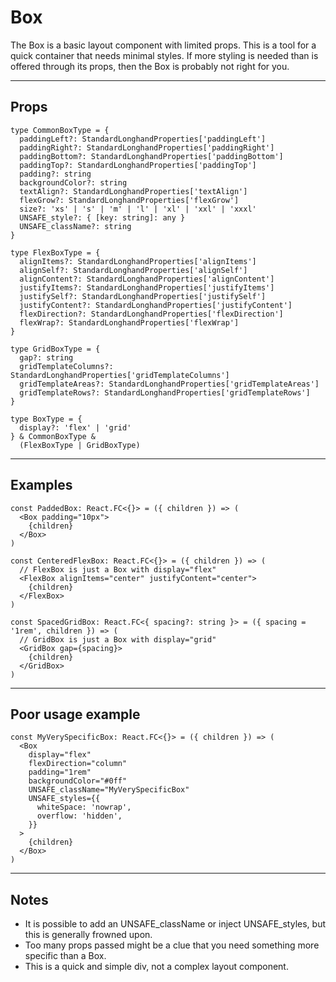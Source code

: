 # Box

The Box is a basic layout component with limited props. This is a tool for a quick container that needs minimal styles. If more styling is needed than is offered through its props, then the Box is probably not right for you.

---

## Props

```tsx
type CommonBoxType = {
  paddingLeft?: StandardLonghandProperties['paddingLeft']
  paddingRight?: StandardLonghandProperties['paddingRight']
  paddingBottom?: StandardLonghandProperties['paddingBottom']
  paddingTop?: StandardLonghandProperties['paddingTop']
  padding?: string
  backgroundColor?: string
  textAlign?: StandardLonghandProperties['textAlign']
  flexGrow?: StandardLonghandProperties['flexGrow']
  size?: 'xs' | 's' | 'm' | 'l' | 'xl' | 'xxl' | 'xxxl'
  UNSAFE_style?: { [key: string]: any }
  UNSAFE_className?: string
}

type FlexBoxType = {
  alignItems?: StandardLonghandProperties['alignItems']
  alignSelf?: StandardLonghandProperties['alignSelf']
  alignContent?: StandardLonghandProperties['alignContent']
  justifyItems?: StandardLonghandProperties['justifyItems']
  justifySelf?: StandardLonghandProperties['justifySelf']
  justifyContent?: StandardLonghandProperties['justifyContent']
  flexDirection?: StandardLonghandProperties['flexDirection']
  flexWrap?: StandardLonghandProperties['flexWrap']
}

type GridBoxType = {
  gap?: string
  gridTemplateColumns?: StandardLonghandProperties['gridTemplateColumns']
  gridTemplateAreas?: StandardLonghandProperties['gridTemplateAreas']
  gridTemplateRows?: StandardLonghandProperties['gridTemplateRows']
}

type BoxType = {
  display?: 'flex' | 'grid'
} & CommonBoxType &
  (FlexBoxType | GridBoxType)
```

---

## Examples
```tsx
const PaddedBox: React.FC<{}> = ({ children }) => (
  <Box padding="10px">
    {children}
  </Box>
)
```

```tsx
const CenteredFlexBox: React.FC<{}> = ({ children }) => (
  // FlexBox is just a Box with display="flex"
  <FlexBox alignItems="center" justifyContent="center">
    {children}
  </FlexBox>
)
```

```tsx
const SpacedGridBox: React.FC<{ spacing?: string }> = ({ spacing = '1rem', children }) => (
  // GridBox is just a Box with display="grid"
  <GridBox gap={spacing}>
    {children}
  </GridBox>
)
```

---

## Poor usage example
```tsx
const MyVerySpecificBox: React.FC<{}> = ({ children }) => (
  <Box 
    display="flex"
    flexDirection="column"
    padding="1rem"
    backgroundColor="#0ff"
    UNSAFE_className="MyVerySpecificBox"
    UNSAFE_styles={{
      whiteSpace: 'nowrap',
      overflow: 'hidden',
    }}
  >
    {children}
  </Box>
)
```

---

## Notes

- It is possible to add an UNSAFE_className or inject UNSAFE_styles, but this is generally frowned upon.
- Too many props passed might be a clue that you need something more specific than a Box.
- This is a quick and simple div, not a complex layout component.